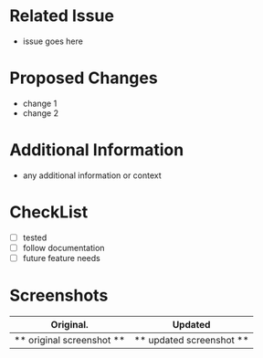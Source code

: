 # Related Issue
  - issue goes here
# Proposed Changes
  - change 1
  - change 2
# Additional Information
  - any additional information or context
# CheckList
- [ ] tested
- [ ] follow documentation
- [ ] future feature needs

# Screenshots

Original.            | Updated
:------------------------:|:-------------------------:
** original screenshot ** |  ** updated screenshot **
